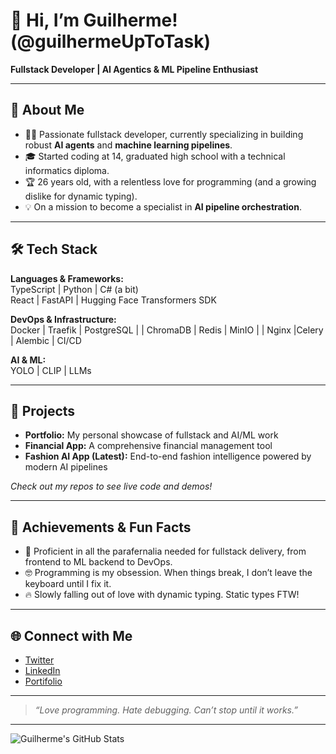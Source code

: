 # 👋 Hi, I’m Guilherme! (@guilhermeUpToTask)

**Fullstack Developer | AI Agentics & ML Pipeline Enthusiast**

---

## 🚀 About Me

- 🧑‍💻 Passionate fullstack developer, currently specializing in building robust **AI agents** and **machine learning pipelines**.
- 🎓 Started coding at 14, graduated high school with a technical informatics diploma.
- 🏆 26 years old, with a relentless love for programming (and a growing dislike for dynamic typing).
- 💡 On a mission to become a specialist in **AI pipeline orchestration**.

---

## 🛠️ Tech Stack

**Languages & Frameworks:**  
TypeScript | Python | C# (a bit)  
React | FastAPI | Hugging Face Transformers SDK

**DevOps & Infrastructure:**  
Docker | Traefik | PostgreSQL | | ChromaDB | Redis | MinIO | | Nginx |Celery | Alembic | CI/CD 

**AI & ML:**  
YOLO | CLIP | LLMs

---

## 📂 Projects

- **Portfolio:** My personal showcase of fullstack and AI/ML work  
- **Financial App:** A comprehensive financial management tool  
- **Fashion AI App (Latest):** End-to-end fashion intelligence powered by modern AI pipelines

*Check out my repos to see live code and demos!*

---

## 📜 Achievements & Fun Facts

- 🏅 Proficient in all the parafernalia needed for fullstack delivery, from frontend to ML backend to DevOps.
- 🤓 Programming is my obsession. When things break, I don’t leave the keyboard until I fix it.
- 🔥 Slowly falling out of love with dynamic typing. Static types FTW!

---

## 🌐 Connect with Me

- [Twitter](https://x.com/Guilher25989037)  
- [LinkedIn](https://www.linkedin.com/in/guilherme-augusto-matos-a7aaa9279/)
- [Portifolio](https://portifolio-guilherme-augusto.vercel.app/)

---

> *“Love programming. Hate debugging. Can’t stop until it works.”*

---

![Guilherme's GitHub Stats](https://github-readme-stats.vercel.app/api?username=guilhermeUpToTask&show_icons=true&theme=radical)
